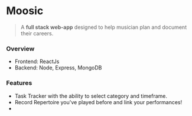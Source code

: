 # Moosic

> A **full stack web-app** designed to help musician plan and document their careers.

### Overview
- Frontend: ReactJs
- Backend: Node, Express, MongoDB

### Features
 - Task Tracker with the ability to select category and timeframe.
 - Record Repertoire you've played before and link your performances!
 - 

